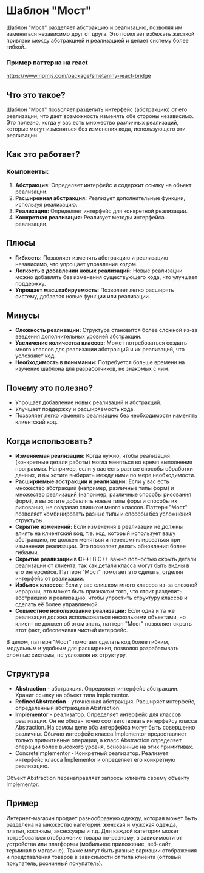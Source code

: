 # Шаблон "Мост"

Шаблон "Мост" разделяет абстракцию и реализацию, позволяя им изменяться независимо друг от друга. Это помогает избежать
жесткой привязки между абстракцией и реализацией и делает систему более гибкой.

### Пример паттерна на react

https://www.npmjs.com/package/smetaniny-react-bridge

## Что это такое?

Шаблон "Мост" позволяет разделить интерфейс (абстракцию) от его реализации, что дает возможность изменять обе стороны
независимо. Это полезно, когда у вас есть множество различных реализаций, которые могут изменяться без изменения кода,
использующего эти реализации.

## Как это работает?

### Компоненты:

1. **Абстракция:** Определяет интерфейс и содержит ссылку на объект реализации.
2. **Расширенная абстракция:** Реализует дополнительные функции, используя реализацию.
3. **Реализация:** Определяет интерфейс для конкретной реализации.
4. **Конкретная реализация:** Реализует методы интерфейса реализации.

## Плюсы

- **Гибкость:** Позволяет изменять абстракцию и реализацию независимо, что упрощает управление кодом.
- **Легкость в добавлении новых реализаций:** Новые реализации можно добавлять без изменения существующего кода, что
  улучшает поддержку.
- **Упрощает масштабируемость:** Позволяет легко расширять систему, добавляя новые функции или реализации.

## Минусы

- **Сложность реализации:** Структура становится более сложной из-за введения дополнительных уровней абстракции.
- **Увеличение количества классов:** Может потребоваться создать много классов для реализации абстракций и их
  реализаций, что усложняет код.
- **Необходимость в понимании:** Потребуется больше времени на изучение шаблона для разработчиков, не знакомых с ним.

## Почему это полезно?

- Упрощает добавление новых реализаций и абстракций.
- Улучшает поддержку и расширяемость кода.
- Позволяет легко изменять реализацию без необходимости изменять клиентский код.

## Когда использовать?

- **Изменяемая реализация:** Когда нужно, чтобы реализация (конкретные детали работы) могла меняться во время выполнения
  программы. Например, если у вас есть разные способы обработки данных, и вы хотите выбирать между ними по мере
  необходимости.
- **Расширяемые абстракции и реализации:** Если у вас есть множество абстракций (например, различные типы форм) и
  множество
  реализаций (например, различные способы рисования форм), и вы хотите добавлять новые типы форм и способы их рисования,
  не создавая слишком много классов. Паттерн "Мост" позволяет комбинировать разные типы и способы без усложнения
  структуры.
- **Скрытие изменений:** Если изменения в реализации не должны влиять на клиентский код, т.е. код, который использует
  вашу
  абстракцию, не должен меняться и перекомпилироваться при изменении реализации. Это позволяет делать обновления более
  гибкими.
- **Скрытие реализации в C++:** В C++ важно полностью скрыть детали реализации от клиента, так как детали класса могут
  быть
  видны в его интерфейсе. Паттерн "Мост" помогает это сделать, отделяя интерфейс от реализации.
- **Избыток классов:** Если у вас слишком много классов из-за сложной иерархии, это может быть признаком того, что стоит
  разделить абстракцию и реализацию, чтобы упростить структуру классов и сделать её более управляемой.
- **Совместное использование реализации:** Если одна и та же реализация должна использоваться несколькими объектами, но
  клиент не должен об этом знать, паттерн "Мост" позволяет скрыть этот факт, обеспечивая чистый интерфейс.

В целом, паттерн "Мост" помогает сделать код более гибким, модульным и удобным для расширения, позволяя разрабатывать
сложные системы, не усложняя их структуру.

## Структура

- **Abstraction** - абстракция. Определяет интерфейс абстракции. Хранит ссылку на объект типа Implementor.
- **RefinedAbstraction** - уточненная абстракция. Расширяет интерфейс, определенный абстракцией Abstraction.
- **Implementor** - реализатор. Определяет интерфейс для классов реализации. Он не обязан точно соответствовать
  интерфейсу класса Abstraction. На самом деле оба интерфейса могут быть совершенно различны. Обычно интерфейс класса
  Implementor предоставляет только примитивные операции, а класс Abstraction определяет операции более высокого уровня,
  основанные на этих примитивах.
- ConcreteImplementor - Конкретный реализатор. Реализует интерфейс класса Implementor и определяет его конкретную
  реализацию.

Объект Abstraction перенаправляет запросы клиента своему объекту Implementor.

## Пример
Интернет-магазин продает разнообразную одежду, которая может быть разделена на множество категорий: женская и мужская
одежда, платья, костюмы, аксессуары и т.д. Для каждой категории может потребоваться отображение товара по-разному, в
зависимости от устройства или платформы (мобильное приложение, веб-сайт, терминал в магазине). Также могут быть разные
вариации отображения и представления товаров в зависимости от типа клиента (оптовый покупатель, розничный покупатель).
